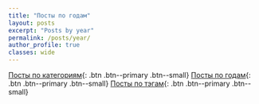 ```yaml
---
title: "Посты по годам"
layout: posts
excerpt: "Posts by year"
permalink: /posts/year/
author_profile: true
classes: wide
---
```

[Посты по категориям](/posts/categories/){: .btn .btn--primary .btn--small}
[Посты по годам](/posts/year/){: .btn .btn--primary .btn--small}
[Посты по тэгам](/posts/tags/){: .btn .btn--primary .btn--small}